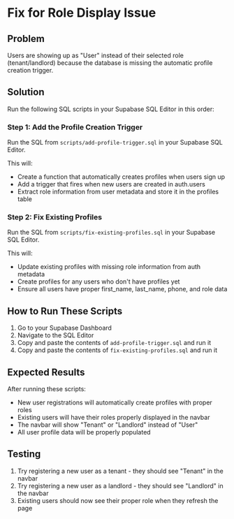 # Fix for Role Display Issue

## Problem
Users are showing up as "User" instead of their selected role (tenant/landlord) because the database is missing the automatic profile creation trigger.

## Solution
Run the following SQL scripts in your Supabase SQL Editor in this order:

### Step 1: Add the Profile Creation Trigger
Run the SQL from `scripts/add-profile-trigger.sql` in your Supabase SQL Editor.

This will:
- Create a function that automatically creates profiles when users sign up
- Add a trigger that fires when new users are created in auth.users
- Extract role information from user metadata and store it in the profiles table

### Step 2: Fix Existing Profiles
Run the SQL from `scripts/fix-existing-profiles.sql` in your Supabase SQL Editor.

This will:
- Update existing profiles with missing role information from auth metadata
- Create profiles for any users who don't have profiles yet
- Ensure all users have proper first_name, last_name, phone, and role data

## How to Run These Scripts

1. Go to your Supabase Dashboard
2. Navigate to the SQL Editor
3. Copy and paste the contents of `add-profile-trigger.sql` and run it
4. Copy and paste the contents of `fix-existing-profiles.sql` and run it

## Expected Results

After running these scripts:
- New user registrations will automatically create profiles with proper roles
- Existing users will have their roles properly displayed in the navbar
- The navbar will show "Tenant" or "Landlord" instead of "User"
- All user profile data will be properly populated

## Testing

1. Try registering a new user as a tenant - they should see "Tenant" in the navbar
2. Try registering a new user as a landlord - they should see "Landlord" in the navbar
3. Existing users should now see their proper role when they refresh the page
